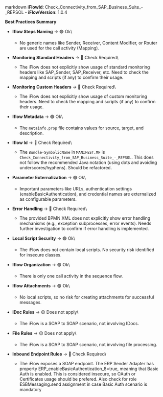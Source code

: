 markdown
**iFlowId**: Check_Connectivity_from_SAP_Business_Suite_-_REPSOL - **iFlowVersion**: 1.0.4

**Best Practices Summary**
- **Iflow Steps Naming** -> 🟢 Ok\
    * No generic names like Sender, Receiver, Content Modifier, or Router are used for the call activity (Mapping).

- **Monitoring Standard Headers** -> 🔴 Check Required\
    * The iFlow does not explicitly show usage of standard monitoring headers like SAP_Sender, SAP_Receiver, etc. Need to check the mapping and scripts (if any) to confirm their usage.

- **Monitoring Custom Headers** -> 🔴 Check Required\
    * The iFlow does not explicitly show usage of custom monitoring headers. Need to check the mapping and scripts (if any) to confirm their usage.

- **Iflow Metadata** -> 🟢 Ok\
    * The `metainfo.prop` file contains values for source, target, and description.

- **Iflow Id** -> 🔴 Check Required\
    * The `Bundle-SymbolicName` in `MANIFEST.MF` is `Check_Connectivity_from_SAP_Business_Suite_-_REPSOL`. This does not follow the recommended Java notation (using dots and avoiding underscores/hyphens). Should be refactored.

- **Parameter Externalization** -> 🟢 Ok\
    * Important parameters like URLs, authentication settings (enableBasicAuthentication), and credential names are externalized as configurable parameters.

- **Error Handling** -> 🔴 Check Required\
    * The provided BPMN XML does not explicitly show error handling mechanisms (e.g., exception subprocesses, error events). Needs further investigation to confirm if error handling is implemented.

- **Local Script Security** -> 🟢 Ok\
    * The iFlow does not contain local scripts. No security risk identified for insecure classes.

- **Iflow Organization** -> 🟢 Ok\
    * There is only one call activity in the sequence flow.

- **Iflow Attachments** -> 🟢 Ok\
    * No local scripts, so no risk for creating attachments for successful messages.

- **IDoc Rules** -> 🟡 Does not apply\
    * The iFlow is a SOAP to SOAP scenario, not involving IDocs.

- **File Rules** -> 🟡 Does not apply\
    * The iFlow is a SOAP to SOAP scenario, not involving file processing.

- **Inbound Endpoint Rules** -> 🔴 Check Required\
    * The iFlow exposes a SOAP endpoint. The ERP Sender Adapter has property ERP_enableBasicAuthentication_8=true, meaning that Basic Auth is enabled. This is considered insecure, so OAuth or Certificates usage should be prefered. Also check for role ESBMessaging.send assignment in case Basic Auth scenario is mandatory
